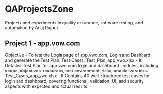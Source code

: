 # QAProjectsZone
Projects and experiments in quality assurance, software testing, and automation by Anuj Rajput.

## Project 1 - app.vow.com
Objective - To test the Login page of app.vwo.com, Login and Dashbard and generate the Test Plan, Test Cases.
Test_Plan_app_vwo.xlsx - It Detailed Test Plan for app.vwo.com login and dashboard modules, including scope, objectives, resources, test environment, risks, and deliverables.
Test_Cases_app_vwo.xlsx - It Contains 40 well-structured test cases for login and dashboard, covering functional, validation, UI, and security aspects with expected and actual results.
